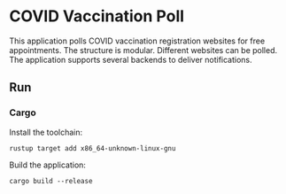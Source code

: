 # COVID Vaccination Poll

This application polls COVID vaccination registration websites
for free appointments. The structure is modular. Different
websites can be polled. The application supports several
backends to deliver notifications.

## Run

### Cargo

Install the toolchain:

```shell
rustup target add x86_64-unknown-linux-gnu
```

Build the application:

```shell
cargo build --release
```
